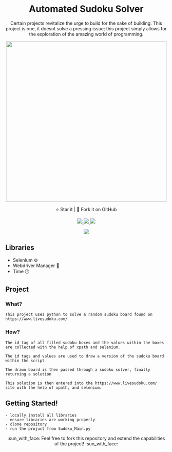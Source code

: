 <h1 align="center">Automated Sudoku Solver</h1>

<p align="center">Certain projects revitalize the urge to build for the sake of building. This project is one, it doesnt solve a pressing issue; this project simply allows for the exploration of the amazing world of programming. </p>

<p align="center">
  
<p align="center">
  <img src="https://github.com/cerver1/Python-AutomatedSudokuSolver/blob/master/Sudoku_1.gif" width='500'>
</p>

<p align="center">⭐️ Star it | 🔱 Fork it on GitHub </p>
<p align="center">
  
<a href="https://github.com/SeleniumHQ/selenium">
  <img src="https://img.shields.io/badge/built%20with-Selenium-black" />
</a>

<a href="https://pypi.org/project/webdriver-manager/">
  <img src="https://img.shields.io/badge/built%20with-Webdriver_manager-red" />
</a>

<a href="https://www.python.org/">
  <img src="https://img.shields.io/badge/built%20with-Python3-blue" />
</a>
<p align='center'>
  <a href='https://github.com/cerver1'><img  src='https://img.shields.io/badge/Coded%20By-Cerve%20-orange'></a>
</p>

## Libraries
* Selenium :gear:
* Webdriver Manager :car:
* Time :clock1:


## Project


### What?
	
	This project uses python to solve a random sudoku board found on https://www.livesudoku.com/

### How?

	The id tag of all filled sudoku boxes and the values within the boxes are collected with the help of xpath and selenium.

	The id tags and values are used to draw a version of the sudoku board within the script

	The drawn board is then passed through a sudoku solver, finally returning a solution 

	This solution is then entered into the https://www.livesudoku.com/ site with the help of xpath, and selenium.
	
	
## Getting Started!
	
	- locally install all libraries
	- ensure libraries are working properly
	- clone repository
	- run the projuct from Sudoku_Main.py


<p align ="center">:sun_with_face: Feel free to fork this repository and extend the capabilities of the project! :sun_with_face:</p>
	
